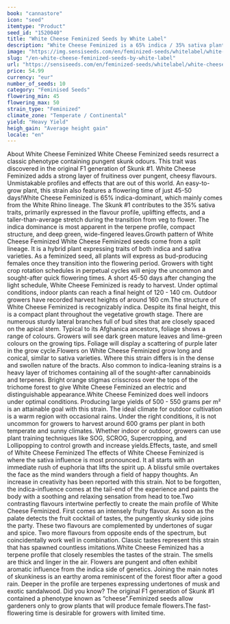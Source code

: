 ```yaml
---
book: "cannastore"
icon: "seed"
itemtype: "Product"
seed_id: "1520040"
title: "White Cheese Feminized Seeds by White Label"
description: "White Cheese Feminized is a 65% indica / 35% sativa plant with fast finishing times. Skunky and cheesy profiles. Large yields of colourful flowers."
image: "https://img.sensiseeds.com/en/feminized-seeds/whitelabel/white-cheese-feminized-image.png"
slug: "/en-white-cheese-feminized-seeds-by-white-label"
url: "https://sensiseeds.com/en/feminized-seeds/whitelabel/white-cheese-feminized?a_aid=cannastore"
price: 54.99
currency: "eur"
number_of_seeds: 10
category: "Feminised Seeds"
flowering_min: 45
flowering_max: 50
strain_type: "Feminized"
climate_zone: "Temperate / Continental"
yield: "Heavy Yield"
heigh_gain: "Average height gain"
locale: "en"
---
```

About White Cheese Feminized White Cheese Feminized seeds resurrect a classic phenotype containing pungent skunk odours. This trait was discovered in the original F1 generation of Skunk #1. White Cheese Feminized adds a strong layer of fruitiness over pungent, cheesy flavours. Unmistakable profiles and effects that are out of this world. An easy-to-grow plant, this strain also features a flowering time of just 45-50 days!White Cheese Feminized is 65% indica-dominant, which mainly comes from the White Rhino lineage. The Skunk #1 contributes to the 35% sativa traits, primarily expressed in the flavour profile, uplifting effects, and a taller-than-average stretch during the transition from veg to flower. The indica dominance is most apparent in the terpene profile, compact structure, and deep green, wide-fingered leaves.Growth pattern of White Cheese Feminized White Cheese Feminized seeds come from a split lineage. It is a hybrid plant expressing traits of both indica and sativa varieties. As a feminized seed, all plants will express as bud-producing females once they transition into the flowering period. Growers with tight crop rotation schedules in perpetual cycles will enjoy the uncommon and sought-after quick flowering times. A short 45-50 days after changing the light schedule, White Cheese Feminized is ready to harvest. Under optimal conditions, indoor plants can reach a final height of 120 - 140 cm. Outdoor growers have recorded harvest heights of around 160 cm.The structure of White Cheese Feminized is recognizably indica. Despite its final height, this is a compact plant throughout the vegetative growth stage. There are numerous sturdy lateral branches full of bud sites that are closely spaced on the apical stem. Typical to its Afghanica ancestors, foliage shows a range of colours. Growers will see dark green mature leaves and lime-green colours on the growing tips. Foliage will display a scattering of purple later in the grow cycle.Flowers on White Cheese Feminized grow long and conical, similar to sativa varieties. Where this strain differs is in the dense and swollen nature of the bracts. Also common to indica-leaning strains is a heavy layer of trichomes containing all of the sought-after cannabinoids and terpenes. Bright orange stigmas crisscross over the tops of the trichome forest to give White Cheese Feminized an electric and distinguishable appearance.White Cheese Feminized does well indoors under optimal conditions. Producing large yields of 500 - 550 grams per m² is an attainable goal with this strain. The ideal climate for outdoor cultivation is a warm region with occasional rains. Under the right conditions, it is not uncommon for growers to harvest around 600 grams per plant in both temperate and sunny climates. Whether indoor or outdoor, growers can use plant training techniques like SOG, SCROG, Supercropping, and Lollipopping to control growth and increase yields.Effects, taste, and smell of White Cheese Feminized The effects of White Cheese Feminized is where the sativa influence is most pronounced. It all starts with an immediate rush of euphoria that lifts the spirit up. A blissful smile overtakes the face as the mind wanders through a field of happy thoughts. An increase in creativity has been reported with this strain. Not to be forgotten, the indica-influence comes at the tail-end of the experience and paints the body with a soothing and relaxing sensation from head to toe.Two contrasting flavours intertwine perfectly to create the main profile of White Cheese Feminized. First comes an intensely fruity flavour. As soon as the palate detects the fruit cocktail of tastes, the pungently skunky side joins the party. These two flavours are complemented by undertones of sugar and spice. Two more flavours from opposite ends of the spectrum, but coincidentally work well in combination. Classic tastes represent this strain that has spawned countless imitations.White Cheese Feminized has a terpene profile that closely resembles the tastes of the strain. The smells are thick and linger in the air. Flowers are pungent and often exhibit aromatic influence from the indica side of genetics. Joining the main notes of skunkiness is an earthy aroma reminiscent of the forest floor after a good rain. Deeper in the profile are terpenes expressing undertones of musk and exotic sandalwood. Did you know? The original F1 generation of Skunk #1 contained a phenotype known as “cheese”.Feminized seeds allow gardeners only to grow plants that will produce female flowers.The fast-flowering time is desirable for growers with limited time.
